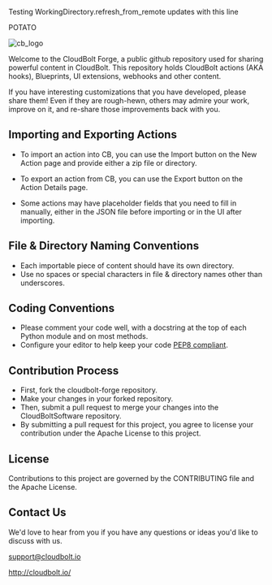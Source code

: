 Testing WorkingDirectory.refresh_from_remote updates with this line
 
POTATO


![cb_logo](https://user-images.githubusercontent.com/1979246/178788740-95e6ec2f-c632-4486-890a-0971bd745f80.png)

Welcome to the CloudBolt Forge, a public github repository used for sharing powerful content in CloudBolt.  This repository holds CloudBolt actions (AKA hooks), Blueprints, UI extensions, webhooks and other content.

If you have interesting customizations that you have developed, please share them! Even if they are rough-hewn, others may admire your work, improve on it, and re-share those improvements back with you.

## Importing and Exporting Actions

 * To import an action into CB, you can use the Import button on the New Action page and provide either a zip file or directory.
 * To export an action from CB, you can use the Export button on the Action Details page.

 * Some actions may have placeholder fields that you need to fill in manually, either in the JSON file before importing or in the UI after importing.

## File & Directory Naming Conventions
 * Each importable piece of content should have its own directory.
 * Use no spaces or special characters in file & directory names other than underscores.

## Coding Conventions
 * Please comment your code well, with a docstring at the top of each Python module and on most methods.
 * Configure your editor to help keep your code [PEP8 compliant](https://www.python.org/dev/peps/pep-0008/).

## Contribution Process
 * First, fork the cloudbolt-forge repository.
 * Make your changes in your forked repository.
 * Then, submit a pull request to merge your changes into the CloudBoltSoftware repository.
 * By submitting a pull request for this project, you agree to license your contribution under the Apache License to this project.

## License
Contributions to this project are governed by the CONTRIBUTING file and the Apache License.

## Contact Us
We'd love to hear from you if you have any questions or ideas you'd like to discuss with us.

support@cloudbolt.io

http://cloudbolt.io/
